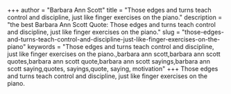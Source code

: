 +++
author = "Barbara Ann Scott"
title = "Those edges and turns teach control and discipline, just like finger exercises on the piano."
description = "the best Barbara Ann Scott Quote: Those edges and turns teach control and discipline, just like finger exercises on the piano."
slug = "those-edges-and-turns-teach-control-and-discipline-just-like-finger-exercises-on-the-piano"
keywords = "Those edges and turns teach control and discipline, just like finger exercises on the piano.,barbara ann scott,barbara ann scott quotes,barbara ann scott quote,barbara ann scott sayings,barbara ann scott saying,quotes, sayings,quote, saying, motivation"
+++
Those edges and turns teach control and discipline, just like finger exercises on the piano.
